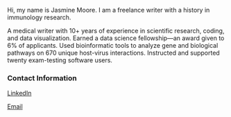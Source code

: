 Hi, my name is Jasmine Moore. I am a freelance writer with a history in immunology research.

A medical writer with 10+ years of experience in scientific research, coding, and data visualization. Earned a data science fellowship—an award given to 6% of applicants. Used bioinformatic tools to analyze gene and biological pathways on 670 unique host-virus interactions. Instructed and supported twenty exam-testing software users.



### Contact Information

[LinkedIn](https://www.linkedin.com/in/jasminemoore1/)

[Email](mailto:jasminemoorewriting@gmail.com)
